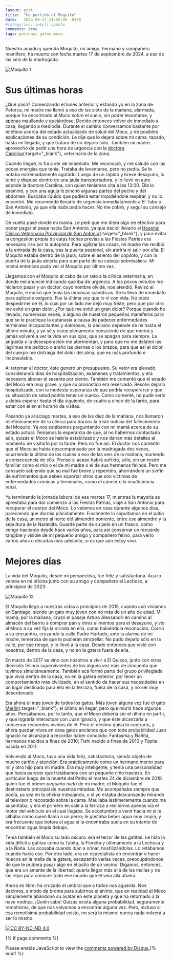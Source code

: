 ```yaml
---
layout: post
title:  "Ha partido el Moquito"
date:   2024-09-27 21:50:00 -0300
#categories: jekyll update
comments: true
tags: personal gatos moco
---
```


Nuestro amado y querido Moquito, mi amigo, hermano y compañero mamífero, ha muerto con fecha martes 17 de septiembre de 2024, a eso de las seis de la madrugada.

![Moquito 1](/assets/personal/20220425_125706.jpg)

# Sus últimas horas

¿Qué pasó? Comenzando el lunes anterior y estando yo en la zona de Petorca, mi madre me llamó a eso de las siete de la mañana, alarmada, porque ha encontrado al Moco sobre el suelo, sin poder levantarse, y apenas maullando y quejándose. Decido entonces volver de inmediato a casa, llegando a mediodía. Durante el camino conversamos bastante por teléfono acerca del estado actualizado de salud del Moco, y de posibles explicaciones de su condición. Le dije que lo dejara sobre mi cama, tapado, hasta mi llegada, y que tratara de no dejarlo sólo. También mi madre aprovechó de pedir una hora de urgencia con la [doctora Carolina](https://carolinafuentesveterinaria.cl/){:target="_blank"}, veterinaria de la zona.

Cuando llegué, lo fui a ver de inmediato. Me reconoció, y me saludó con las pocas energías que tenía. Trataba de levantarse, pero no podía. Se le notaba extremadamente agotado. Luego de un rápido y breve desayuno, lo tomé y dispuse dentro de una jaula transportadora, y lo llevé en auto adonde la doctora Carolina, con quien teníamos cita a las 13:00. Ella lo examinó, y con una aguja le pinchó algunas partes del pecho y del abdomen. Buscaba líquido que pudiera estar impidiéndole respirar, y no lo encontró. Me recomendó llevarlo de urgencia inmediatamente a El Tabo o San Antonio, ya que ella nada podía hacer. No me cobró, y seguí su consejo de inmediato.

De vuelta pasé donde mi mamá. Le pedí que me diera algo de efectivo para poder pagar el peaje hacia San Antonio, ya que decidí llevarlo al [Hospital Clínico Veterinario Provincial de San Antonio](https://www.instagram.com/hcvprovincial?utm_source=ig_web_button_share_sheet&igsh=ZDNlZDc0MzIxNw==){:target="_blank"}, y para evitar la congestión propia de estas fechas previas a las Fiestas Patrias era necesario irse por la autopista. Para agilizar las cosas, mi madre me recibió a la entrada de la casa, tras la puerta peatonal, sin abrirla ni salir por ella. El Moquito estaba dentro de la jaula, sobre el asiento del copiloto, y con la puerta de la jaula abierta para que parte de su cabeza sobresaliera. Mi mamá entonces pudo ver al Moquito por última vez.

Llegamos con el Moquito al cabo de un rato a la clínica veterinaria, en donde me anuncié indicando que iba de urgencia. A los pocos minutos me hicieron pasar y un doctor, cuyo nombre olvidé, nos atendió. Revisó al Moquito, e indicó que tenía las mucosas cianóticas. Se lo llevó de inmediato para aplicarle oxígeno. Fue la última vez que lo ví con vida. No pude despedirme de él, lo cual por un lado me dejó muy triste, pero que por otro me evitó un gran dolor. ¿Por qué me evitó un gran dolor? Porque cuando he llevado, numerosas veces, a alguno de nuestros pequeños mamíferos para que se le practique la eutanasia a causa de padecer enfermedades terminales incapacitantes y dolorosas, la decisión depende de mí hasta el último minuto, y yo sé y estoy plenamente consciente de que morirá y jamás volveré a ver la vida en sus ojos, que se apagan para siempre. La angustia y la desesperación me atormentan, y para que no me delaten las lágrimas me pellizco o araño las piernas o los brazos, para que así el dolor del cuerpo me distraiga del dolor del alma, que es más profundo e inconsolable. 

Al retornar el doctor, éste generó un presupuesto. Su valor era elevado, considerando días de hospitalización, exámenes y tratamientos, y era necesario abonar el sesenta por ciento. También me comentó que el estado del Moco era muy grave, y que su pronóstico era reservado. Resolví dejarlo hospitalizado, con la modesta esperanza de que podría recuperarse y que su situación de salud podría tener un vuelco. Como comenté, no pude verlo y debía esperar hasta el día siguiente, de cuatro a cinco de la tarde, para estar con él en el horario de visitas.

Pasando ya al aciago martes, a eso de las diez de la mañana, nos llamaron telefónicamente de la clínica para darnos la triste noticia del fallecimiento del Moquito. Ya nos estábamos preguntando con mi mamá acerca de su estado actual. Teníamos la esperanza de que, al no habernos contactado aún, quizás el Moco se habría estabilizado y nos darían más detalles al momento de visitarlo por la tarde. Pero no fue así. El doctor nos comentó que el Moco se había descompensado por la madrugada dos veces, ocurriendo la última de las cuales a eso de las seis de la mañana, muriendo a consecuencia de ello. Pienso si acaso habrá sufrido, sólo, sin un rostro familiar como el mío o el de mi madre o el de sus hermanos felinos. Pero me consuelo sabiendo que su mal fue breve y repentino, ahorrándole un sinfín de sufrimientos que deben soportar otros que son víctimas de enfermedades crónicas y terminales, como el cáncer o la insuficiencia renal.

Ya terminando la jornada laboral de ese martes 17, mientras la mayoría se aprestaba para dar comienzo a las Fiestas Patrias, viajé a San Antonio para recuperar el cuerpo del Moco. Lo velamos en casa durante algunos días, pareciendo que dormía plácidamente. Finalmente lo sepultamos en el patio de la casa, un metro al norte del almendro poniente, entre ese almendro y la sepultura de la Naranjita. Guardé parte de su pelo en un frasco, como vengo haciendo desde hace varios años, para así conservar un recuerdo tangible y visible de mi pequeño amigo y compañero felino, para verlo varios años o décadas más adelante, si es que aún estoy vivo.

# Mejores días

La vida del Moquito, desde mi perspectiva, fue feliz y satisfactoria. Acá lo vemos en mi oficina junto con su amigo y compañero el Lechoso, a principios de 2023:

![Moquito 12](/assets/personal/20220425_125644.jpg)

El Moquito llegó a nuestras vidas a principios de 2015, cuando aún vivíamos en Santiago, siendo un gato muy joven con no más de un año de edad. Mi mamá, por la mañana, cruzó el pasaje Arturo Alessandri en camino al almacén del barrio a comprar pan y otros alimentos para el desayuno, y vio al Moco a su vez fija la mirada en ella, como habiéndola reconocido. Corrió a su encuentro, cruzando la calle Padre Hurtado, ante la alarma de mi madre, temerosa de que lo pudieran atropellar. No pudo dejarlo sólo en la calle, por ese riesgo, y lo llevó a la casa. Desde entonces que vivió con nosotros, dentro de la casa, y no en la gatera fuera de ella.

En marzo de 2017 se vino con nosotros a vivir a El Quisco, junto con otros dieciséis felinos supervivientes de los alguna vez más de cincuenta que tuvimos simultáneamente. También acá formó parte del grupo privilegiado que vivía dentro de la casa, no en la gatera exterior, por tener un comportamiento más civilizado, en el sentido de hacer sus necesidades en un lugar destinado para ello en la terraza, fuera de la casa, y no ser muy desordenado.

Era ahora el más joven de todos los gatos. Más joven alguna vez fue el gato [Merlín](https://youtube.com/shorts/wuWFUyyujvs?si=3o6qM_zYVMOwPzn7){:target="_blank"}, el último en llegar, pero que murió hace algunos años. Pensábamos, por lo tanto, que el Moco debería ser el último en partir, y que lograría interactuar con Juan Ignacio, y que éste alcanzaría a conservar recuerdos vívidos de él. Pero el destino quiso lo contrario, y ahora quedan vivos en casa gatos ancianos que con toda probabilidad Juan Ignacio no alcanzará a recordar haber conocido: Fantasma y Ñañita, hermanos nacidos a fines de 2010; Fishi nacido a fines de 2010 y Topita nacida en 2011.

Volviendo al Moco, tuvo una vida feliz, satisfactoria, siendo objeto de mucho cariño y atención. Era prácticamente como un hermano menor para mí y otro hijo para mi madre. Era muy inteligente, y tenía una personalidad que hacía parecer que tratábamos con un pequeño niño travieso. En particular luego de la muerte del Patito el martes 24 de diciembre de 2019, quien fue el primer *pequeño nieto* de mi madre, el Moquito fue el destinatario principal de nuestras miradas. Me acompañaba siempre que podía, ya sea en la oficina trabajando, o si yo estaba descansando mirando el televisor o recostado sobre la cama. Maullaba lastimeramente cuando me ausentaba, y era el primero en salir a la terraza a recibirme apenas oía el motor del vehículo en el cual llegaba. Se acostumbró a venir hacia mí si le silbaba como quien llama a un perro; le gustaba beber agua muy limpia, y era frecuente que botara el agua si la encontraba sucia en su intento de encontrar agua limpia debajo.

Tenía también el Moco su lado oscuro: era el terror de las gatitas. Le hizo la vida difícil a gatitas como la Tabita, la Florcita y últimamente a la Lechosa y a la Ñaña. Las acosaba cuando iban a orinar, hostilizándolas. Lo retábamos cuando hacía eso. Por otro lado, era un especialista en encontrar o hacer huecos en la malla de la gatera, escapando varias veces, preocupándonos de que le pudiera pasar algo en el patio de un vecino. Digamos, entonces, que era un amante de la libertad: quería llegar más allá de las mallas y de las rejas para conocer todo ese mundo que él veía allá afuera. 

Ahora es libre: ha cruzado el umbral que a todos nos aguarda. Nos decimos, a modo de broma para subirnos el ánimo, que en realidad el Moco simplemente abandonó su avatar en este planeta y que ha retornado a la nave nodriza. ¡Quién sabe! Quizás exista alguna probabilidad, seguramente remotísima, de que nos volvamos a encontrar alguna vez. Pero, incluso si esa remotísima probabilidad existe, no será lo mismo: nunca nada volverá a ser lo mismo.

[![CC BY-NC-ND 4.0][cc-by-nc-nd-shield]][cc-by-nc-nd]

[cc-by-nc-nd]: http://creativecommons.org/licenses/by-nc-nd/4.0/deed.es
[cc-by-nc-nd-shield]: https://img.shields.io/badge/License-CC%20BY--NC--ND%204.0-lightgrey.svg


{% if page.comments %}
  <div id="disqus_thread"></div>
  <script>
      /**
      *  RECOMMENDED CONFIGURATION VARIABLES: EDIT AND UNCOMMENT THE SECTION BELOW TO INSERT DYNAMIC VALUES FROM YOUR PLATFORM OR CMS.
      *  LEARN WHY DEFINING THESE VARIABLES IS IMPORTANT: https://disqus.com/admin/universalcode/#configuration-variables    */
      
      var disqus_config = function () {
      this.page.url = '{{ site.url }}{{ page.url }}';  // Replace PAGE_URL with your page's canonical URL variable
      this.page.identifier = '{{ page.id }}'; // Replace PAGE_IDENTIFIER with your page's unique identifier variable
      };
      
      (function() { // DON'T EDIT BELOW THIS LINE
      var d = document, s = d.createElement('script');
      s.src = 'https://https-jsanmarb-github-io.disqus.com/embed.js';
      s.setAttribute('data-timestamp', +new Date());
      (d.head || d.body).appendChild(s);
      })();
  </script>
  <noscript>Please enable JavaScript to view the <a href="https://disqus.com/?ref_noscript">comments powered by Disqus.</a></noscript>{% endif %}
